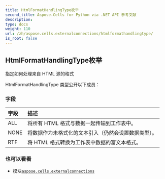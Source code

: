 ```yaml
---
title: HtmlFormatHandlingType枚举
second_title: Aspose.Cells for Python via .NET API 参考文献
description:
type: docs
weight: 110
url: /zh/aspose.cells.externalconnections/htmlformathandlingtype/
is_root: false
---
```

## HtmlFormatHandlingType枚举
指定如何处理来自 HTML 源的格式



HtmlFormatHandlingType 类型公开以下成员：

### 字段
|字段|描述|
| :- | :- |
| ALL |将所有 HTML 格式与数据一起传输到工作表中。|
| NONE |将数据作为未格式化的文本引入（仍然会设置数据类型）。|
| RTF |将 HTML 格式转换为工作表中数据的富文本格式。|



### 也可以看看
* 模块[`aspose.cells.externalconnections`](..)
